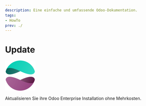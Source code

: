 ```yaml
---
description: Eine einfache und umfassende Odoo-Dokumentation.
tags:
- HowTo
prev: ./
---
```

# Update
![icons_odoo_website_enterprise](assets/icons_odoo_website_enterprise.png)

Aktualisieren Sie ihre Odoo Enterprise Installation ohne Mehrkosten.